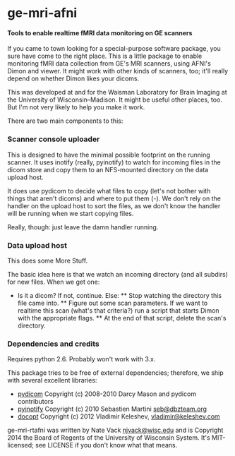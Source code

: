 # ge-mri-afni

#### Tools to enable realtime fMRI data monitoring on GE scanners

If you came to town looking for a special-purpose software package, you sure have come to the right place. This is a little package to enable monitoring fMRI data collection from GE's MRI scanners, using AFNI's Dimon and viewer. It might work with other kinds of scanners, too; it'll really depend on whether Dimon likes your dicoms.

This was developed at and for the Waisman Laboratory for Brain Imaging at the University of Wisconsin–Madison. It might be useful other places, too. But I'm not very likely to help you make it work.

There are two main components to this:

### Scanner console uploader

This is designed to have the minimal possible footprint on the running scanner. It uses inotify (really, pyinotify) to watch for incoming files in the dicom store and copy them to an NFS-mounted directory on the data upload host.

It does use pydicom to decide what files to copy (let's not bother with things that aren't dicoms) and where to put them (<exam>-<series>). We don't rely on the handler on the upload host to sort the files, as we don't know the handler will be running when we start copying files.

Really, though: just leave the damn handler running.

### Data upload host

This does some More Stuff.

The basic idea here is that we watch an incoming directory (and all subdirs) for new files. When we get one:

* Is it a dicom? If not, continue. Else:
** Stop watching the directory this file came into.
** Figure out some scan parameters. If we want to realtime this scan (what's that criteria?) run a script that starts Dimon with the appropriate flags.
** At the end of that script, delete the scan's directory.

### Dependencies and credits

Requires python 2.6. Probably won't work with 3.x.

This package tries to be free of external dependencies; therefore, we ship with several excellent libraries:

* [pydicom](https://code.google.com/p/pydicom/) Copyright (c) 2008-2010 Darcy Mason and pydicom contributors
* [pyinotify](https://github.com/seb-m/pyinotify) Copyright (c) 2010 Sebastien Martini <seb@dbzteam.org>
* [docopt](https://github.com/docopt/docopt) Copyright (c) 2012 Vladimir Keleshev, <vladimir@keleshev.com>

ge-mri-rtafni was written by Nate Vack <njvack@wisc.edu> and is Copyright 2014 the Board of Regents of the University of Wisconsin System. It's MIT-licensed; see LICENSE if you don't know what that means.